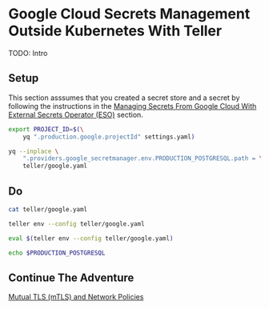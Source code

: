 # Google Cloud Secrets Management Outside Kubernetes With Teller

TODO: Intro

## Setup

This section asssumes that you created a secret store and a secret by following the instructions in the [Managing Secrets From Google Cloud With External Secrets Operator (ESO)](google.md) section.

```bash
export PROJECT_ID=$(\
    yq ".production.google.projectId" settings.yaml)

yq --inplace \
    ".providers.google_secretmanager.env.PRODUCTION_POSTGRESQL.path = \"projects/$PROJECT_ID/secrets/production-postgresql/versions/1\"" \
    teller/google.yaml
```

## Do

```bash
cat teller/google.yaml

teller env --config teller/google.yaml

eval $(teller env --config teller/google.yaml)

echo $PRODUCTION_POSTGRESQL
```

## Continue The Adventure

[Mutual TLS (mTLS) and Network Policies](../mtls/README.md)
